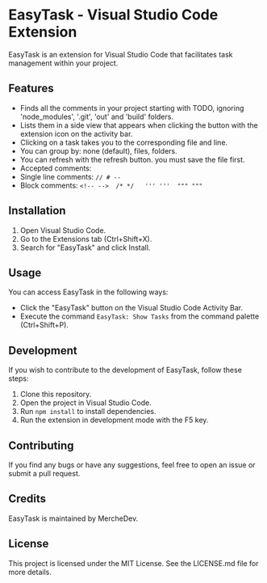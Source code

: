 # EasyTask - Visual Studio Code Extension

EasyTask is an extension for Visual Studio Code that facilitates task management within your project.

## Features

- Finds all the comments in your project starting with TODO, ignoring 'node_modules', '.git', 'out' and 'build' folders.
- Lists them in a side view that appears when clicking the button with the extension icon on the activity bar.
- Clicking on a task takes you to the corresponding file and line.
- You can group by: none (default), files, folders.
- You can refresh with the refresh button. you must save the file first.
- Accepted comments:
 - Single line comments: `// # --`
 - Block comments: `<!-- -->  /* */   ''' '''  """ """`


## Installation

1. Open Visual Studio Code.
2. Go to the Extensions tab (Ctrl+Shift+X).
3. Search for "EasyTask" and click Install.

## Usage

You can access EasyTask in the following ways:

- Click the "EasyTask" button on the Visual Studio Code Activity Bar.
- Execute the command `EasyTask: Show Tasks` from the command palette (Ctrl+Shift+P).

## Development

If you wish to contribute to the development of EasyTask, follow these steps:

1. Clone this repository.
2. Open the project in Visual Studio Code.
3. Run `npm install` to install dependencies.
4. Run the extension in development mode with the F5 key.

## Contributing

If you find any bugs or have any suggestions, feel free to open an issue or submit a pull request.

## Credits

EasyTask is maintained by MercheDev.

## License

This project is licensed under the MIT License. See the LICENSE.md file for more details.
